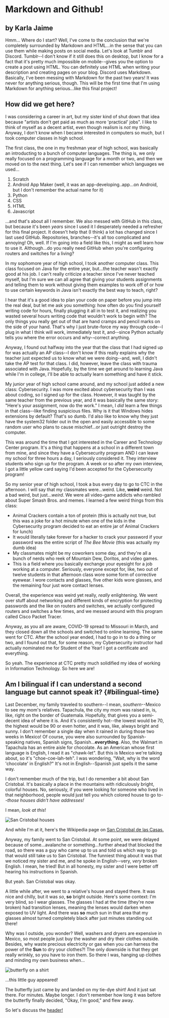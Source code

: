 # Markdown and Github!
## by Karla Jaime

Hmm... Where do I start? Well, I've come to the conclusion that we're completely surrounded by Markdown and HTML...in the sense that you can use them while making posts on social media. Let's look at Tumblr and Discord. Tumblr--I don't know if it still does this on desktop, but I know for a fact that it's pretty much impossible on mobile--gives you the option to create a post using HTML. You can definitely use HTML when writing your description and creating pages on your blog. Discord uses Markdown. Basically, I've been messing with Markdown for the past two years! It was never for anything serious, though. This will be the first time that I'm using Markdown for anything serious...like this final project!

## How did we get here?

I was considering a career in art, but my sister kind of shut down that idea because "artists don't get paid as much as more 'practical' jobs". I like to think of myself as a decent artist, even though realism is *not* my thing. Anyway, I don't know when I became interested in computers so much, but I took computer classes in high school.

The first class, the one in my freshman year of high school, was basically an introducting to a bunch of computer languages. The thing is, we only really focused on a programming language for a month or two, and then we moved on to the next thing. Let's see if I can remember which languages we used...

1. Scratch
2. Android App Maker (well, it was an app-developing..app...on Android, but I don't remember the actual name for it)
3. Python
4. CSS
5. HTML
6. Javascript

...and that's about all I remember. We also messed with GitHub in this class, but because it's been *years* since I used it I desperately needed a refresher for this final project. It doesn't help that (I think) a lot has changed since I last used GitHub. Repositories, branches--it's all too complicated and annoying! Oh, well. If I'm going into a field like this, I might as well learn how to use it. Although...do you really need GitHub when you're configuring routers and switches for a living?

In my sophomore year of high school, I took another computer class. This class focused on Java for the entire year, but...the teacher wasn't exactly good at his job. I can't really criticize a teacher since I've never teached myself, but I'm sure we can all agree that giving your students assignments and telling them to work without giving them examples to work off of or how to use certain keywords in Java isn't exactly the best way to teach, right?

I hear that it's a good idea to plan your code on paper before you jump into the real deal, but let me ask you something: how often do you find yourself writing code for hours, finally plugging it all in to test it, and realizing you wasted several hours writing code that wouldn't work to begin with? The only things you really get out of that are hand cramps and pencil marks on the side of your hand. That's why I just brute-force my way through code--I plug in what I think will work, immediately test it, and--since Python actually tells you where the error occurs and why--correct anything.

Anyway, I found out halfway into the year that the class that I had signed up for was actually an AP class--I don't know if this really explains why the teacher just expected us to know what we were doing--and, well, I didn't take the AP test for that class. I did, however, leave the class with trauma associated with Java. Hopefully, by the time we get around to learning Java while I'm in college, I'll be able to actually learn something and have it stick.

My junior year of high school came around, and my school just added a new class: Cybersecurity. I was more excited about cybersecurity than I was about coding, so I signed up for the class. However, it was taught by the same teacher from the previous year, and it was basically the same story: "Here's your assignment, now do the work." I mean, I *did* learn a few things in that class--like finding suspicious files. Why is it that Windows hides extensions by default? That's so dumb. I'd also like to know why they just have the system32 folder out in the open and easily accessible to some random user who plans to cause mischief...or just outright destroy the computer.

This was around the time that I got interested in the Career and Technology Center program. It's a thing that happens at a school in a different town from mine, and since they have a Cybersecurity program AND I can leave my school for three hours a day, I seriously considered it. They interview students who sign up for the program. A week or so after my own interview, I got a little yellow card saying I'd been accepted for the Cybersecurity program!

So my senior year of high school, I took a bus every day to go to CTC in the afternoon. I will say that my classmates were...weird. Like, **weird** weird. Not a bad weird, but just...*weird*. We were all video-game addicts who rambled about Super Smash Bros. and memes. I learned a few weird things from this class:

* Animal Crackers contain a ton of protein (this is actually not true, but this was a joke for a hot minute when one of the kids in the Cybersecurity program decided to eat an entire jar of Animal Crackers for lunch)
* It would literally take forever for a hacker to crack your password if your password was the entire script of *The Bee Movie* (this was actually my dumb idea)
* My classmates might be my coworkers some day, and they're all a bunch of nerds who reek of Mountain Dew, Doritos, and video games.
* This is a field where you basically exchange your eyesight for a job working at a computer. Seriously, everyone except for, like, two out of twelve students in that afternoon class wore some form of corrective eyewear. I wore contacts and glasses, five other kids wore glasses, and the remaining four just wore contact lenses.

Overall, the experience was weird yet really, *really* enlightening. We went over stuff about networking and different kinds of encryption for protecting passwords and the like on routers and switches, we actually configured routers and switches a few times, and we messed around with this program called Cisco Packet Tracer.

Anyway, as you all are aware, COVID-19 spread to Missouri in March, and they closed down all the schools and switched to online learning. The same went for CTC. After the school year ended, I had to go in to do a thing or two, and I found out that, for some reason, my Cybersecurity instructor had actually nominated me for Student of the Year! I got a certificate and everything.

So yeah. The experience at CTC pretty much solidified my idea of working in Information Technology. So here we are!

## Am I bilingual if I can understand a second language but cannot speak it? {#bilingual-time}

Last December, my family traveled to southern--I mean, *southern*--Mexico to see my mom's relatives. Tapachula, the city my mom was raised in, is, like, right on the border of Guatemala. Hopefully, that gives you a semi-decent idea of where it is. And it's consistently hot--the lowest would be 70, the highest would be 90 or even hotter, and it was, like, always bright and sunny. I don't remember a single day when it rained in during those two weeks in Mexico! Of course, you were also surrounded by Spanish-speaking natives, Spanish signs, Spanish...**everything**. Also, the Walmart in Tapachula has an entire aisle for chocolate. As an American whose first language is English, I read it as "chawk-let". But this is Mexico we're talking about, so it's "choe-coe-lah-teh". I was wondering, "Wait, why is the word 'chocolate' in English?" It's not in English--Spanish just spells it the same way.

I don't remember much of the trip, but I do remember a bit about San Cristobal. It's basically a place in the mountains with ridiculously bright, colorful houses. No, seriously, if you were looking for someone who lived in that neighborhood, people would just tell you which colored house to go to--*those houses didn't have addresses!*

I mean, *look at this*!

![San Cristobal houses](https://www.filmingperu.com/wp-content/uploads/2019/12/SAN-CRISTOBAL-04.jpg)

And while I'm at it, here's the Wikipedia page on [San Cristobal de las Casas.](https://en.wikipedia.org/wiki/San_Crist%C3%B3bal_de_las_Casas)

Anyway, my family went to San Cristobal. At some point, we were delayed because of some...avalanche or something...further ahead that blocked the road, so there was a guy who came up to us and told us which way to go that would still take us to San Cristobal. The funniest thing about it was that we noticed my sister and me, and he spoke in English--very, *very* broken English. I mean, he tried! But in all honesty, my sister and I were better off hearing his instructions in Spanish.

But yeah. San Cristobal was okay.

A little while after, we went to a relative's house and stayed there. It was nice and chilly, but it was *so*, **so** bright outside. Here's some context: I'm very blind, so I wear glasses. The glasses I had at the time (they're now broken) had transition lenses, meaning the lenses would darken when exposed to UV light. And there was **so** much sun in that area that my glasses almost turned completely black after just minutes standing out there!

Why was I outside, you wonder? Well, washers and dryers are expensive in Mexico, so most people just buy the washer and dry their clothes outside. Besides, why waste precious electricity or gas when you can harness the power of the **Sun** to dry your clothes?! The only downside is that they get really wrinkly, so you have to iron them. So there I was, hanging up clothes and minding my own business when...

![butterfly on a shirt](https://user-images.githubusercontent.com/70150464/101841701-1309fc80-3b0c-11eb-8776-88fc4f0cc97c.jpg)

...this little guy appeared!

The butterfly just came by and landed on my tie-dye shirt! And it just sat there. For minutes. Maybe longer. I don't remember how long it was before the butterfly finally decided, "Okay, I'm good," and flew away.

So let's discuss the [header!](#bilingual-time)

